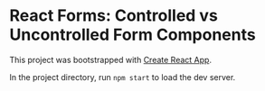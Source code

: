 # React Forms: Controlled vs Uncontrolled Form Components

This project was bootstrapped with [Create React App](https://github.com/facebook/create-react-app).

In the project directory, run `npm start` to load the dev server.
